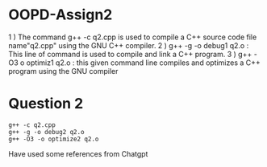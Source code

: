 # OOPD-Assign2
1 ) The command g++ -c q2.cpp is used to compile a C++ source code file name"q2.cpp" using the GNU C++ compiler.
2 ) g++ -g -o debug1 q2.o : This line of command is used to compile and link a C++ program.
3 ) g++ -O3 o optimiz1 q2.o : this given command line compiles and optimizes a C++ program using the GNU compiler

# Question 2
	g++ -c q2.cpp
	g++ -g -o debug2 q2.o
	g++ -O3 -o optimize2 q2.o


Have used some references from Chatgpt 
